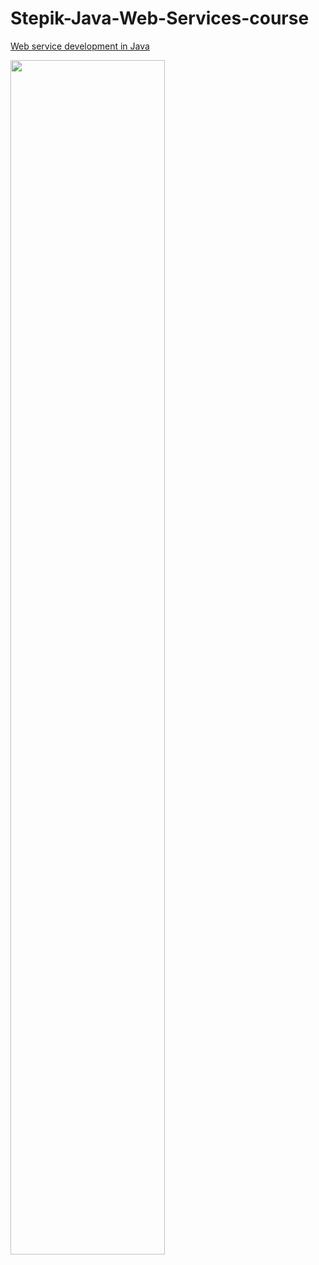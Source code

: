 # Stepik-Java-Web-Services-course
[Web service development in Java](https://stepik.org/course/146/syllabus)

<img src="https://stepik.org/certificate/36fe48ae98706267b5c22e2574e15563ac48c0aa.png" width = 70%>
